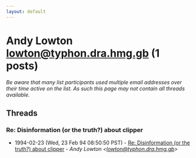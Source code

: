 ```yaml
---
layout: default
---
```


# Andy Lowton <lowton@typhon.dra.hmg.gb> (1 posts)

_Be aware that many list participants used multiple email addresses over their time active on the list. As such this page may not contain all threads available._

## Threads

### Re: Disinformation (or the truth?) about clipper
+ 1994-02-23 (Wed, 23 Feb 94 08:50:50 PST) - [Re: Disinformation (or the truth?) about clipper](/archive/1994/02/006e7b35b0d7fd8892f75ccd184bec129f3733cf2ff6a5c9b537866b65900dcc) - _Andy Lowton \<lowton@typhon.dra.hmg.gb\>_

